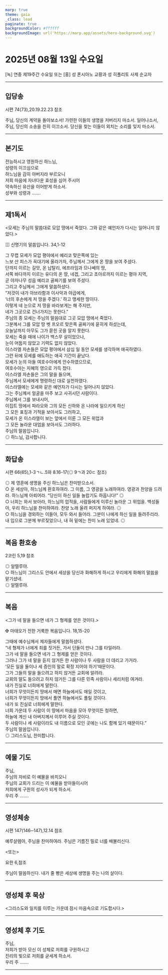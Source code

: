 ```yaml
---
marp: true
theme: gaia
_class: lead
paginate: true
backgroundColor: #ffffff
backgroundImage: url('https://marp.app/assets/hero-background.svg')
---
```


# 2025년 08월 13일 수요일

[녹] 연중 제19주간 수요일 또는 [홍] 성 폰시아노 교황과 성 히폴리토 사제 순교자  




---

## 입당송

시편 74(73),20.19.22.23 참조

주님, 당신의 계약을 돌아보소서! 가련한 이들의 생명을 저버리지 마소서. 일어나소서, 주님, 당신의 소송을 친히 이끄소서. 당신을 찾는 이들이 외치는 소리를 잊지 마소서.  
  


---

## 본기도

전능하시고 영원하신 하느님,  
성령의 이끄심으로  
하느님을 감히 아버지라 부르오니  
저희 마음에 자녀다운 효성을 심어 주시어  
약속하신 유산을 이어받게 하소서.  
성부와 성령과 …….  
  


---

## 제1독서

<모세는 주님의 말씀대로 모압 땅에서 죽었다. 그와 같은 예언자가 다시는 일어나지 않았다.>

▥ 신명기의 말씀입니다. 34,1-12

그 무렵 모세가 모압 평야에서 예리코 맞은쪽에 있는  
느보 산 피스가 꼭대기에 올라가자, 주님께서 그에게 온 땅을 보여 주셨다.  
단까지 이르는 길앗, 온 납탈리, 에프라임과 므나쎄의 땅,  
서쪽 바다까지 이르는 유다의 온 땅, 네겝, 그리고 초아르까지 이르는 평야 지역,  
곧 야자나무 성읍 예리코 골짜기를 보여 주셨다.  
그리고 주님께서 그에게 말씀하셨다.  
“저것이 내가 아브라함과 이사악과 야곱에게,  
‘너의 후손에게 저 땅을 주겠다.’ 하고 맹세한 땅이다.  
이렇게 네 눈으로 저 땅을 바라보게는 해 주지만,  
네가 그곳으로 건너가지는 못한다.”  
주님의 종 모세는 주님의 말씀대로 그곳 모압 땅에서 죽었다.  
그분께서 그를 모압 땅 벳 프오르 맞은쪽 골짜기에 묻히게 하셨는데,  
오늘날까지 아무도 그가 묻힌 곳을 알지 못한다.  
모세는 죽을 때에 나이가 백스무 살이었으나,  
눈이 어둡지 않았고 기력도 없지 않았다.  
이스라엘 자손들은 모압 평야에서 삼십 일 동안 모세를 생각하며 애곡하였다.  
그런 뒤에 모세를 애도하는 애곡 기간이 끝났다.  
모세가 눈의 아들 여호수아에게 안수하였으므로,  
여호수아는 지혜의 영으로 가득 찼다.  
이스라엘 자손들은 그의 말을 들으며,  
주님께서 모세에게 명령하신 대로 실천하였다.  
이스라엘에는 모세와 같은 예언자가 다시는 일어나지 않았다.  
그는 주님께서 얼굴을 마주 보고 사귀시던 사람이다.  
주님께서 그를 보내시어,  
이집트 땅에서 파라오와 그의 모든 신하와 온 나라에 일으키게 하신  
그 모든 표징과 기적을 보아서도 그러하고,  
모세가 온 이스라엘이 보는 앞에서 이룬 그 모든 위업과  
그 모든 놀라운 대업을 보아서도 그러하다.  
주님의 말씀입니다.  
◎ 하느님, 감사합니다.  
  


---

## 화답송

시편 66(65),1-3ㄱㄴ.5와 8.16-17(◎ 9ㄱ과 20ㄷ 참조)

◎ 제 영혼에 생명을 주신 하느님은 찬미받으소서.  
○ 온 세상아, 하느님께 환호하여라. 그 이름, 그 영광을 노래하여라. 영광과 찬양을 드려라. 하느님께 아뢰어라. “당신이 하신 일들 놀랍기도 하옵니다!” ◎  
○ 너희는 와서 보아라, 하느님의 업적을, 사람들에게 이루신 놀라운 그 위업을. 백성들아, 우리 하느님을 찬미하여라. 찬양 노래 울려 퍼지게 하여라. ◎  
○ 하느님을 경외하는 이들아, 모두 와서 들어라. 그분이 나에게 하신 일을 들려주리라. 내 입으로 그분께 부르짖었으나, 내 혀 밑에는 찬미 노래 있었네. ◎  
  


---

## 복음 환호송

2코린 5,19 참조

◎ 알렐루야.  
○ 하느님이 그리스도 안에서 세상을 당신과 화해하게 하시고 우리에게 화해의 말씀을 맡기셨네.  
◎ 알렐루야.  
  


---

## 복음

<그가 네 말을 들으면 네가 그 형제를 얻은 것이다.>

✠ 마태오가 전한 거룩한 복음입니다. 18,15-20

그때에 예수님께서 제자들에게 말씀하셨다.  
“네 형제가 너에게 죄를 짓거든, 가서 단둘이 만나 그를 타일러라.  
그가 네 말을 들으면 네가 그 형제를 얻은 것이다.  
그러나 그가 네 말을 듣지 않거든 한 사람이나 두 사람을 더 데리고 가거라.  
‘모든 일을 둘이나 세 증인의 말로 확정 지어야 하기’때문이다.  
그가 그들의 말을 들으려고 하지 않거든 교회에 알려라.  
교회의 말도 들으려고 하지 않거든 그를 다른 민족 사람이나 세리처럼 여겨라.  
내가 진실로 너희에게 말한다.  
너희가 무엇이든지 땅에서 매면 하늘에서도 매일 것이고,  
너희가 무엇이든지 땅에서 풀면 하늘에서도 풀릴 것이다.  
내가 또 진실로 너희에게 말한다.  
너희 가운데 두 사람이 이 땅에서 마음을 모아 무엇이든 청하면,  
하늘에 계신 내 아버지께서 이루어 주실 것이다.  
두 사람이나 세 사람이라도 내 이름으로 모인 곳에는 나도 함께 있기 때문이다.”  
주님의 말씀입니다.  
◎ 그리스도님, 찬미합니다.  
  


---

## 예물 기도

주님,  
주님의 자비로 이 예물을 바치오니  
주님의 교회가 드리는 이 예물을 받아들이시어  
저희에게 구원의 성사가 되게 하소서.  
우리 주 …….  
  


---

## 영성체송

시편 147(146─147),12.14 참조

예루살렘아, 주님을 찬미하여라. 주님은 기름진 밀로 너를 배불리신다.  
  
<또는>  
  
요한 6,참조  
  
주님이 말씀하신다. 내가 줄 빵은 세상에 생명을 주는 나의 살이다.  


---

## 영성체 후 묵상

<그리스도와 일치를 이루는 가운데 잠시 마음속으로 기도합시다.>  


---

## 영성체 후 기도

주님,  
저희가 받아 모신 이 성체로 저희를 구원하시고  
진리의 빛으로 저희를 굳세게 하소서.  
우리 주 …….  
  


---